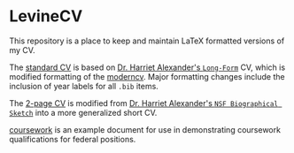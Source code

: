 # LevineCV

This repository is a place to keep and maintain LaTeX formatted versions of my CV.

The [standard CV](https://github.com/leviner/LevineCV/blob/master/LevineCV.pdf) is based on [Dr. Harriet Alexander's `Long-Form`](https://github.com/halexand/Alexander_CV) CV, which is modified formatting of the [moderncv](https://github.com/xdanaux/moderncv). Major formatting changes include the inclusion of year labels for all `.bib` items.

The [2-page CV](https://github.com/leviner/LevineCV/blob/master/LevineShortCV.pdf) is modified from [Dr. Harriet Alexander's `NSF Biographical Sketch`](https://github.com/halexand/Alexander_CV) into a more generalized short CV. 

[coursework](https://github.com/leviner/LevineCV/blob/master/coursework/coursework.pdf) is an example document for use in demonstrating coursework qualifications for federal positions.  

